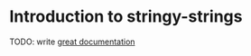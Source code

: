 # Introduction to stringy-strings

TODO: write [great documentation](http://jacobian.org/writing/what-to-write/)
